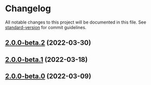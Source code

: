 # Changelog

All notable changes to this project will be documented in this file. See [standard-version](https://github.com/conventional-changelog/standard-version) for commit guidelines.

## [2.0.0-beta.2](https://github.com/YonicDev/gca-js/compare/v2.0.0-beta.1...v2.0.0-beta.2) (2022-03-30)

## [2.0.0-beta.1](https://github.com/YonicDev/gca-js/compare/v2.0.0-beta.0...v2.0.0-beta.1) (2022-03-18)

## [2.0.0-beta.0](https://github.com/YonicDev/gca-js-2/compare/v1.0.2...v2.0.0-beta.0) (2022-03-09)

